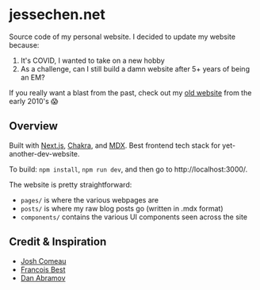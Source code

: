 # jessechen.net

Source code of my personal website. I decided to update my website because:

1. It's COVID, I wanted to take on a new hobby
2. As a challenge, can I still build a damn website after 5+ years of being an EM?

If you really want a blast from the past, check out my [old website](https://old.jessechen.net/) from the early 2010's 😱

## Overview

Built with [Next.js](https://nextjs.org/), [Chakra](https://chakra-ui.com/), and [MDX](https://mdxjs.com/). Best frontend tech stack for yet-another-dev-website.

To build: `npm install`, `npm run dev`, and then go to http://localhost:3000/.

The website is pretty straightforward:

- `pages/` is where the various webpages are
- `posts/` is where my raw blog posts go (written in .mdx format)
- `components/` contains the various UI components seen across the site

## Credit & Inspiration

- [Josh Comeau](https://www.joshwcomeau.com/)
- [Francois Best](https://francoisbest.com/)
- [Dan Abramov](https://overreacted.io/)
